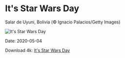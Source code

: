 # It's Star Wars Day

Salar de Uyuni, Bolivia (© Ignacio Palacios/Getty Images)

![It's Star Wars Day](https://bing.com/th?id=OHR.LastJedi_EN-US6415775481_UHD.jpg&rf=LaDigue_UHD.jpg&pid=hp&w=1024&h=576)

Date: 2020-05-04

Download 4k: [It's Star Wars Day](https://bing.com/th?id=OHR.LastJedi_EN-US6415775481_UHD.jpg&rf=LaDigue_UHD.jpg&pid=hp&w=3840&h=2160)

